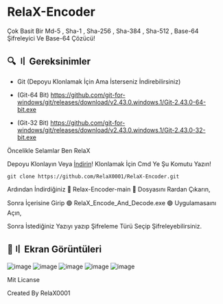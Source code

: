# RelaX-Encoder
Çok Basit Bir Md-5 , Sha-1 , Sha-256 , Sha-384 , Sha-512 , Base-64 Şifreleyici Ve Base-64 Çözücü!

## 🔍 〢 Gereksinimler
- Git (Depoyu Klonlamak İçin Ama İsterseniz İndirebilirsiniz)
  
- (Git-64 Bit) https://github.com/git-for-windows/git/releases/download/v2.43.0.windows.1/Git-2.43.0-64-bit.exe
- (Git-32 Bit) https://github.com/git-for-windows/git/releases/download/v2.43.0.windows.1/Git-2.43.0-32-bit.exe

Öncelikle Selamlar Ben RelaX 

Depoyu Klonlayın Veya [İndirin](https://github.com/RelaX0001/RelaX-Encoder/releases/download/RelaX_Encode_And_Decode.exe/RelaX_Encode_And_Decode.exe)!
Klonlamak İçin Cmd Ye Şu Komutu Yazın!
```
git clone https://github.com/RelaX0001/RelaX-Encoder.git
```

Ardından İndirdiğiniz 🔴 Relax-Encoder-main 🔴 Dosyasını Rardan Çıkarın,

Sonra İçerisine Girip 🟢 RelaX_Encode_And_Decode.exe 🟢 Uygulamasaını Açın,

Sonra İstediğiniz Yazıyı yazıp Şifreleme Türü Seçip Şifreleyebilirsiniz.

## 📸〢 Ekran Görüntüleri

![image](https://github.com/RelaX0001/RelaX-Encoder/assets/149694302/c189ea4d-3654-420a-9129-bb257b33aa7e)
![image](https://github.com/RelaX0001/RelaX-Encoder/assets/149694302/f9be18bb-7d61-4ee2-82e4-0e2b40d98454)
![image](https://github.com/RelaX0001/RelaX-Encoder/assets/149694302/0b25f72e-152c-4fb5-bfde-9d72e4c53b12)
![image](https://github.com/RelaX0001/RelaX-Encoder/assets/149694302/d898c742-b672-4fdd-baae-4390e862b758)
![image](https://github.com/RelaX0001/RelaX-Encoder/assets/149694302/5b6eb518-7910-4bbc-8d00-51f3ebc4e12f)

Mit Licanse

Created By RelaX0001
